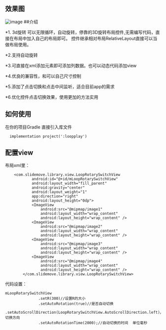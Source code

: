 ## 效果图
![image](https://github.com/shenpeibao/Loop3DRotation-master/blob/master/image/shot1.jpg)
##介绍
    
   *1. 3d旋转
      可以无限循环，自动旋转，停靠的3D旋转布局控件,无需编写代码，直接在布局中加入自己的布局即可。
    控件继承相对布局RelativeLayout直接可以当做布局使用。
   
   *2.支持自动旋转
   
   *3.可直接在xml添加元素即可添加列数据。也可以动态代码添加view
   
   *4.优良的兼容性，和可以自己尺寸控制
   
   *5.添加了点击切换和点击中间监听，适合目前app的需求
   
   *6.优化控件点击切换效果，使用更加的方法实用

## 如何使用


在你的项目Gradle 直接引入库文件


      implementation project(':loopplay')
 

 
## 配置view 

布局xml里：

        <com.slidemove.library.view.LoopRotarySwitchView
                android:id="@+id/mLoopRotarySwitchView"
                android:layout_width="fill_parent"
                android:gravity="center"
                android:layout_weight="1"
                app:direction="right"
                android:layout_height="0dp">
                <ImageView
                    android:src="@mipmap/image1"
                    android:layout_width="wrap_content"
                    android:layout_height="wrap_content" />
                <ImageView
                    android:src="@mipmap/image2"
                    android:layout_width="wrap_content"
                    android:layout_height="wrap_content" />
                <ImageView
                    android:src="@mipmap/image3"
                    android:layout_width="wrap_content"
                    android:layout_height="wrap_content" />
                <ImageView
                    android:src="@mipmap/image4"
                    android:layout_width="wrap_content"
                    android:layout_height="wrap_content" />
            </com.slidemove.library.view.LoopRotarySwitchView>
            
            
 代码设置：
 
    mLoopRotarySwitchView
                   .setR(300)//设置R的大小
                   .setAutoRotation(true)//是否自动切换
                   .setAutoScrollDirection(LoopRotarySwitchView.AutoScrollDirection.left)//切换方向
                   .setAutoRotationTime(2000);//自动切换的时间  单位毫秒 
 
 
 
